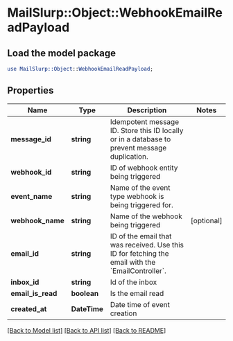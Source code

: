 # MailSlurp::Object::WebhookEmailReadPayload

## Load the model package
```perl
use MailSlurp::Object::WebhookEmailReadPayload;
```

## Properties
Name | Type | Description | Notes
------------ | ------------- | ------------- | -------------
**message_id** | **string** | Idempotent message ID. Store this ID locally or in a database to prevent message duplication. | 
**webhook_id** | **string** | ID of webhook entity being triggered | 
**event_name** | **string** | Name of the event type webhook is being triggered for. | 
**webhook_name** | **string** | Name of the webhook being triggered | [optional] 
**email_id** | **string** | ID of the email that was received. Use this ID for fetching the email with the &#x60;EmailController&#x60;. | 
**inbox_id** | **string** | Id of the inbox | 
**email_is_read** | **boolean** | Is the email read | 
**created_at** | **DateTime** | Date time of event creation | 

[[Back to Model list]](../README#documentation-for-models) [[Back to API list]](../README#documentation-for-api-endpoints) [[Back to README]](../README)


